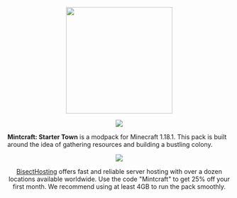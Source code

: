 <p align="center">
  <a href="#"><img src="https://i.imgur.com/nEiJA2T.png" height="240"></a>
</p>

<p align="center">
  <a href="https://www.curseforge.com/minecraft/modpacks/mintcraft-starter-town"><img src="https://cf.way2muchnoise.eu/558358.svg"></a>
</p

<p align="center">
  <strong>Mintcraft: Starter Town</strong> is a modpack for Minecraft 1.18.1. This pack is built around the idea of gathering resources and building a bustling colony.
</p>

<p align="center">
  <a href="https://bisecthosting.com/Mintcraft"><img src="https://www.bisecthosting.com/images/CF/Mintcraft/BH_MC_PromoCard.png"></a>
</p>

<p align="center">
  <a href="https://bisecthosting.com/Mintcraft">BisectHosting</a> offers fast and reliable server hosting with over a dozen locations available worldwide. Use the code "Mintcraft" to get 25% off your first month. We recommend using at least 4GB to run the pack smoothly.
</p>
